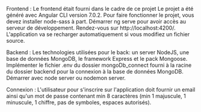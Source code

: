 Frontend :
Le frontend était fourni dans le cadre de ce projet Le projet a été généré avec Angular CLI version 7.0.2.
Pour faire fonctionner le projet, vous devez installer node-sass à part.
Démarrer ng serve pour avoir accès au serveur de développement.
Rendez-vous sur http://localhost:4200/.
L'application va se recharger automatiquement si vous modifiez un fichier source.

Backend :
Les technologies utilisées pour le back: un server NodeJS, une base de données MongoDB, le framework Express et le pack Mongoose.
Implémenter le fichier .env du dossier mongoDb_connect fourni à la racine du dossier backend pour la connexion à la base de données MongoDB.
Démarrer avec node server ou nodemon server.

Connexion :
L'utilisateur pour s'inscrire sur l'application doit fournir un email ainsi qu'un mot de passe contenant min 8 caractères
(min 1 majuscule, 1 minuscule, 1 chiffre, pas de symboles, espaces autorisés).
